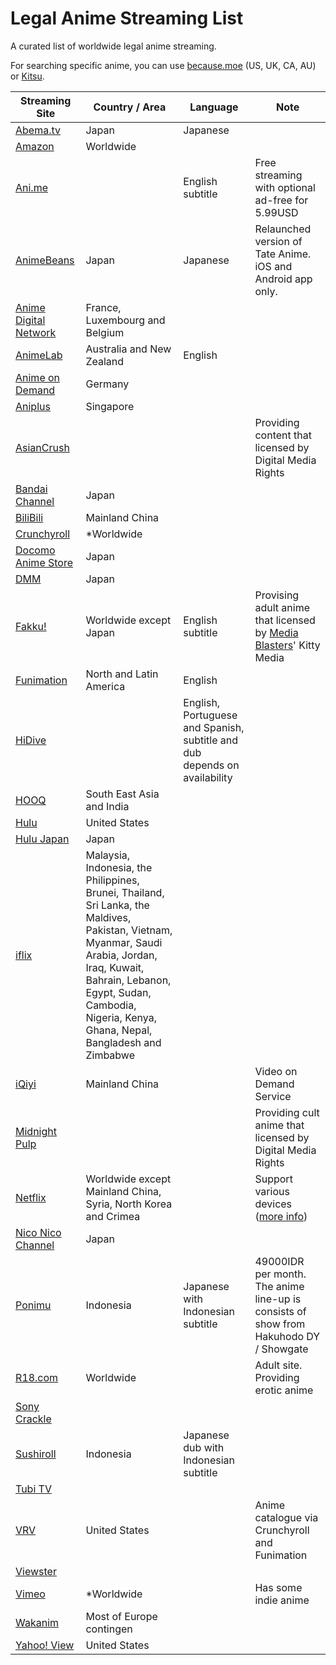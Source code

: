 # Legal Anime Streaming List
A curated list of worldwide legal anime streaming.

For searching specific anime, you can use [because.moe](http://because.moe/) (US, UK, CA, AU) or [Kitsu](https://kitsu.io/anime).

| Streaming Site  | Country / Area  | Language |  Note  |
| ------------ | -------------- | ------------------ | ------------------ |
| [Abema.tv](https://abema.tv/) | Japan |Japanese||
| [Amazon](http://amazon.com) | Worldwide |||
| [Ani.me](https://ani.me/) | | English subtitle | Free streaming with optional ad-free for 5.99USD |
|[AnimeBeans](https://www.animebeans.com/)|Japan|Japanese|Relaunched version of Tate Anime. iOS and Android app only.|
| [Anime Digital Network]( https://animedigitalnetwork.fr/ ) | France, Luxembourg and Belgium |         ||
|[AnimeLab](https://www.animelab.com)|Australia and New Zealand|English||
| [Anime on Demand](https://www.anime-on-demand.de/)  | Germany |         ||
| [Aniplus](https://www.aniplus-asia.com/vod/)| Singapore      |         ||
|[AsianCrush](https://www.asiancrush.com)|||Providing content that licensed by Digital Media Rights|
|[Bandai Channel](http://www.b-ch.com/)|Japan|||
| [BiliBili](https://www.bilibili.com/) | Mainland China |         ||
| [Crunchyroll](http://www.crunchyroll.com/)           | *Worldwide |         ||
|[Docomo Anime Store](https://anime.dmkt-sp.jp/)|Japan|||
|[DMM](http://www.dmm.com/digital/videomarket/anime/)| Japan|||
| [Fakku!](https://www.fakku.net/anime)|Worldwide except Japan|English subtitle|Provising adult anime that licensed by [Media Blasters](http://media-blasters.com/)' Kitty Media|
| [Funimation](https://www.funimation.com/) |North and Latin America|English||
| [HiDive](http://hidive.com/)                         |                | English, Portuguese and Spanish, subtitle and dub depends on availability ||
|[HOOQ](https://www.hooq.tv/welcome)|South East Asia and India|||
| [Hulu]( https://www.hulu.com/)                      | United States |         ||
|[Hulu Japan](https://www.happyon.jp/)|Japan|||
| [iflix]( https://www.iflix.com/ )                   | Malaysia, Indonesia, the Philippines, Brunei, Thailand, Sri Lanka, the  Maldives, Pakistan, Vietnam, Myanmar, Saudi Arabia, Jordan, Iraq,  Kuwait, Bahrain, Lebanon, Egypt, Sudan, Cambodia, Nigeria, Kenya, Ghana, Nepal, Bangladesh and Zimbabwe |         ||
|[iQiyi](http://www.iqiyi.com/)|Mainland China||Video on Demand Service|
|[Midnight Pulp](http://www.midnightpulp.com/browse/anime/)|||Providing cult anime that licensed by Digital Media Rights|
| [Netflix](https://netflix.com)         | Worldwide except Mainland China, Syria, North Korea and Crimea |         |Support various devices ([more info](https://en.wikipedia.org/wiki/List_of_Netflix-compatible_devices))|
| [Nico Nico Channel]( ch.nicovideo.jp )               | Japan |         ||
| [Ponimu](http://ponimu.com/)                         | Indonesia      | Japanese with Indonesian subtitle | 49000IDR per month. The anime line-up is consists of show from Hakuhodo DY / Showgate|
| [R18.com](https://r18.com) | Worldwide |  |Adult site. Providing erotic anime|
| [Sony Crackle](https://www.sonycrackle.com/shows) |  |  ||
|[Sushiroll](http://sushiroll.co.id/)|Indonesia|Japanese dub with Indonesian subtitle||
|[Tubi TV](https://tubitv.com/)||||
| [VRV](https://vrv.co/)                               | United States  |  |Anime catalogue via Crunchyroll and Funimation|
| [Viewster](https://www.viewster.com/genre/58/anime/) |                |         ||
| [Vimeo](https://vimeo.com/) | *Worldwide |  |Has some indie anime|
|[Wakanim](http://www.wakanim.tv/fr/v2)|Most of Europe contingen|||
| [Yahoo! View](http://view.yahoo.com/browse/tv/genre/anime) | United States |         ||
